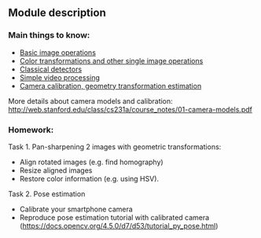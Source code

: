 ## Module description

###  Main things to know:  
  
- [Basic image operations](https://docs.opencv.org/3.3.0/d7/d16/tutorial_py_table_of_contents_core.html)  
- [Color transformations and other single image operations](https://docs.opencv.org/3.3.0/d2/d96/tutorial_py_table_of_contents_imgproc.html)  
- [Classical detectors](https://docs.opencv.org/3.3.0/db/d27/tutorial_py_table_of_contents_feature2d.html)  
- [Simple video processing](https://docs.opencv.org/3.3.0/d3/db0/tutorial_py_table_of_contents_video.html)  
- [Camera calibration, geometry transformation estimation](https://docs.opencv.org/3.3.0/d9/db7/tutorial_py_table_of_contents_calib3d.html)  
  
More details about camera models and calibration:
http://web.stanford.edu/class/cs231a/course_notes/01-camera-models.pdf

###  Homework:
Task 1.
Pan-sharpening 2 images with geometric transformations:  
- Align rotated images (e.g. find homography)  
- Resize aligned images  
- Restore color information (e.g. using HSV). 
  
Task 2.
Pose estimation
- Calibrate your smartphone camera
- Reproduce pose estimation tutorial with calibrated camera (https://docs.opencv.org/4.5.0/d7/d53/tutorial_py_pose.html)
